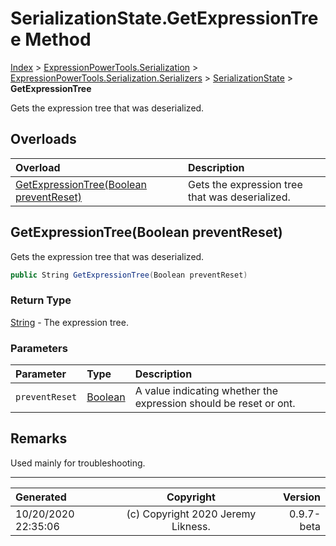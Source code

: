 ﻿# SerializationState.GetExpressionTree Method

[Index](../index.md) > [ExpressionPowerTools.Serialization](ExpressionPowerTools.Serialization.a.md) > [ExpressionPowerTools.Serialization.Serializers](ExpressionPowerTools.Serialization.Serializers.n.md) > [SerializationState](ExpressionPowerTools.Serialization.Serializers.SerializationState.cs.md) > **GetExpressionTree**

Gets the expression tree that was deserialized.

## Overloads

| Overload | Description |
| :-- | :-- |
| [GetExpressionTree(Boolean preventReset)](#getexpressiontreeboolean-preventreset) | Gets the expression tree that was deserialized. |
## GetExpressionTree(Boolean preventReset)

Gets the expression tree that was deserialized.

```csharp
public String GetExpressionTree(Boolean preventReset)
```

### Return Type

 [String](https://docs.microsoft.com/dotnet/api/system.string)  - The expression tree.

### Parameters

| Parameter | Type | Description |
| :-- | :-- | :-- |
| `preventReset` | [Boolean](https://docs.microsoft.com/dotnet/api/system.boolean) | A value indicating whether the expression should be reset or ont. |


## Remarks

Used mainly for troubleshooting.


---

| Generated | Copyright | Version |
| :-- | :-: | --: |
| 10/20/2020 22:35:06 | (c) Copyright 2020 Jeremy Likness. | 0.9.7-beta |
